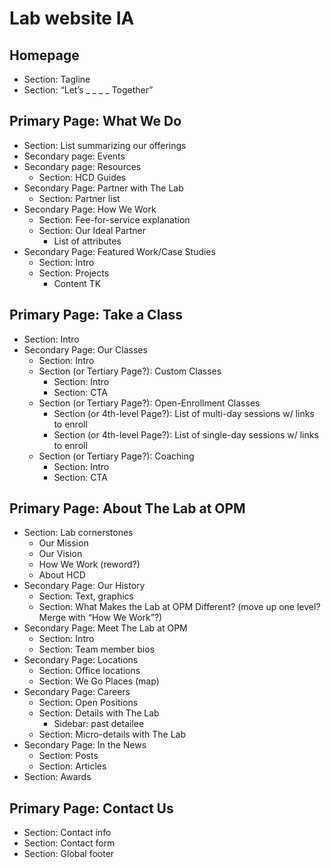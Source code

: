 # Lab website IA

## Homepage
* Section: Tagline
* Section: “Let’s _ _ _ _ Together”

## Primary Page: What We Do
* Section: List summarizing our offerings
* Secondary page: Events
* Secondary page: Resources
    * Section: HCD Guides
* Secondary Page: Partner with The Lab
    * Section: Partner list
* Secondary Page: How We Work
    * Section: Fee-for-service explanation
    * Section: Our Ideal Partner
        * List of attributes
* Secondary Page: Featured Work/Case Studies
    * Section: Intro
    * Section: Projects
        * Content TK

## Primary Page: Take a Class
* Section: Intro
* Secondary Page: Our Classes
    * Section: Intro
    * Section (or Tertiary Page?): Custom Classes
        * Section: Intro
        * Section: CTA
    *	Section (or Tertiary Page?): Open-Enrollment Classes
        * Section (or 4th-level Page?): List of multi-day sessions w/ links to enroll
        * Section (or 4th-level Page?): List of single-day sessions w/ links to enroll
    * Section (or Tertiary Page?): Coaching
        * Section: Intro
        * Section: CTA

## Primary Page: About The Lab at OPM
* Section: Lab cornerstones
    *	Our Mission
    * Our Vision
    * How We Work (reword?)
    * About HCD
* Secondary Page: Our History
    * Section: Text, graphics
    * Section: What Makes the Lab at OPM Different? (move up one level? Merge with “How We Work”?)
* Secondary Page: Meet The Lab at OPM
    * Section: Intro
    * Section: Team member bios
* Secondary Page: Locations
    * Section: Office locations
    * Section: We Go Places (map)
* Secondary Page: Careers
    * Section: Open Positions
    * Section: Details with The Lab
        * Sidebar: past detailee
    * Section: Micro-details with The Lab
* Secondary Page: In the News
    * Section: Posts
    * Section: Articles
* Section: Awards

## Primary Page: Contact Us
* Section: Contact info
* Section: Contact form
* Section: Global footer
